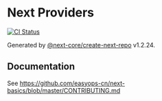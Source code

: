 # Next Providers

[![CI Status](https://github.com/easyops-cn/next-providers/workflows/CI/badge.svg?event=push)](https://github.com/easyops-cn/next-providers/actions?query=workflow%3ACI)

Generated by [@next-core/create-next-repo] v1.2.24.

## Documentation

See https://github.com/easyops-cn/next-basics/blob/master/CONTRIBUTING.md

[@next-core/create-next-repo]: https://github.com/easyops-cn/next-core/tree/master/packages/create-next-repo
